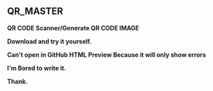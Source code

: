 ## QR_MASTER

**QR CODE Scanner/Generate QR CODE IMAGE**

**Download and try it yourself.**

**Can't open in GitHub HTML Preview Because it will only show errors**

**I'm Bored to write it.**

**Thank.**
## 
